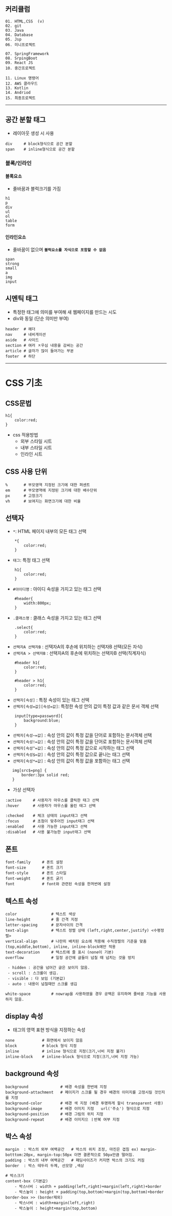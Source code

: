 ## 커리큘럼
```
01. HTML,CSS  (v)
02. git
03. Java
04. Database
05. Jsp
06. 미니프로젝트

07. SpringFramework
08. SrpingBoot
09. React JS
10. 중간프로젝트

11. Linux 명령어
12. AWS 클라우드
13. Kotlin
14. Andriod
15. 최종프로젝트
```
---

## 공간 분할 태그
+ 레이아웃 생성 시 사용

```
div     # block형식으로 공간 분할
span    # inline형식으로 공간 분할
```

### 블록/인라인
#### 블록요소
+ 줄바꿈과 블럭크기를 가짐

```
h1
p
div
ul
ol
table
form
```

#### 인라인요소
+ 줄바꿈이 없으며 **`블럭요소를 자식으로 포함할 수 없음`**

```
span
strong
small
a
img
input
```

## 시멘틱 태그
+ 특정한 태그에 의미를 부여해 새 웹페이지를 만드는 시도
+ div와 동일 (단순 의미만 부여)

```
header  # 헤더
nav     # 네비게이션
aside   # 사이드
section # 여러 ㅈ우심 내용을 감싸는 공간
article # 글자가 많이 들어가는 부분
footer  # 하단
```

---
# CSS 기초
## CSS문법

```
h1{
    color:red;
}
```
+ css 적용방법
    - 외부 스타일 시트
    - 내부 스타일 시트
    - 인라인 시트

## CSS 사용 단위

```
%       # 부모영역 지정된 크기에 대한 퍼센트
em      # 부모영역에 지정된 크기에 대한 배수단위
px      # 고정크기
vh      # 보여지는 화면크기에 대한 비율
```

## 선택자
+ `*`:  HTML 페이지 내부의 모든 태그 선택

```
    *{
        color:red;
    }
```

+ `태그`: 특정 태그 선택

```
    h1{
        color:red;
    }
```

+ `#아이디명` : 아이디 속성을 가지고 있는 태그 선택

```
    #header{
        width:800px;
    }
```

+ `.클래스명` : 클래스 속성을 가지고 있는 태그 선택

```
    .select{
        color:red;
    }
```

+ `선택자A 선택자B` : 선택자A의 후손에 위치하는 선택자B 선택(모든 자식)
+ `선택자A > 선택자B` : 선택자A의 후손에 위치하는 선택자B 선택(직계자식)

```
    #header h1{
        color:red;
    }

    #header > h1{
        color:red;
    }
```

+ `선택자[속성]` : 특정 속성이 있는 태그 선택
+ `선택자[속성=값][속성=값]`: 특정한 속성 안의 값이 특정 값과 같은 문서 객체 선택 

```
    input[type=password]{
        background:blue;
    }
```
+ `선택자[속성~=값]` : 속성 안의 값이 특정 값을 단어로 포함하는 문서객체 선택
+ `선택자[속성!=값]` : 속성 안의 값이 특정 값을 단어로 포함하는 문서객체 선택
+ `선택자[속성^=값]` : 속성 안의 값이 특정 값으로 시작하는 태그 선택
+ `선택자[속성$=값]` : 속성 안의 값이 특정 값으로 끝나는 태그 선택
+ `선택자[속성*=값]` : 속성 안의 값이 특정 값을 포함하는 태그 선택

 ```
    img[src$=png] {
        border:3px solid red;
    }
```
+ 가상 선택자

```
:active     # 사용자가 마우스를 클릭한 태그 선택
:hover      # 사용자가 마우스를 올린 태그 선택

:checked    # 체크 상태의 input태그 선택 
:focus      # 초첨이 맞추어진 input태그 선택
:enabled    # 사용 가능한 input태그 선택
:disabled   # 사용 불가능한 input태그 선택
```

## 폰트

```
font-family     # 폰트 설정
font-size       # 폰트 크기
font-style      # 폰트 스타일
font-weight     # 폰트 굵기
font            # font와 관련된 속성을 한꺼번에 설정
```

## 텍스트 속성

```
color               # 텍스트 색상
line-height         # 줄 간격 지정
letter-spacing      # 문자사이의 간격
text-align          # 텍스트 정렬 상태 (left,right,center,justify) <수평정렬>
vertical-align      # 나란히 배치된 요소에 적용해 수직정렬의 기준을 맞춤 (top,middle,bottom), inline, inline-block에만 적용
text-decoration     # 텍스트에 줄 표시 (none이 기본)
overflow            # 일정 공간에 글들이 넘칠 때 넘치는 것을 방지

 - hidden : 공간을 넘어간 글은 보이지 않음.
 - scroll : 스크롤이 생김.
 - visible : 다 보임 (기본값)
 - auto : 내용이 넘칠때만 스크롤 생김

white-space         # nowrap을 사용하였을 경우 공백은 유지하며 줄바꿈 기능을 사용하지 않음.
```

## display 속성

+ 태그의 영역 표현 방식을 지정하는 속성
```
none            # 화면에서 보이지 않음
block           # block 형식 지정
inline          # inline 형식으로 지정(크기,너비 지정 불가)    
inline-block    # inline-block 형식으로 지정(크기,너비 지정 가능)
```

## background 속성

```
background              # 배경 속성을 한번에 지정
background-attachment   # 페이지가 스크롤 될 경우 배경의 이미지를 고정시킬 것인지를 지정
background-color        # 배경 색 지정 (배경 투명하게 할시 transparent 사용)
background-image        # 배경 이미지 지정   url('주소') 형식으로 지정        
background-position     # 배경 그림의 위치 지정
background-repeat       # 배경 이미지으 ㅣ반복 여부 지정
```

## 박스 속성

```
margin  : 박스의 외부 여백공간   # 박스의 위치 조정, 마진은 겹침 ex) margin-botttom:20px, margin-top:50px 이면 결론적으로 50px만큼 떨어짐.
padding : 박스의 내부 여백공간   # 패딩사이즈가 커지면 박스의 크기도 커짐
border  : 박스 테두리 두께, 선모양 ,색상

# 박스크기
content-box (기본값)
    - 박스너비 : width + padding(left,right)+margin(left,right)+border
    - 박스높이 : height + padding(top,bottom)+margin(top,bottom)+border
border-box >> (border제외)
    - 박스너비 : width+margin(left,right)
    - 박스높이 : height+margin(top,bottom)

```